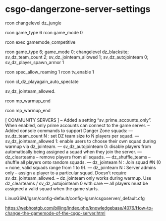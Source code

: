 # csgo-dangerzone-server-settings

rcon changelevel dz_jungle

rcon game_type 6
rcon game_mode 0

rcon exec gamemode_competitive

rcon game_type 6; game_mode 0; changelevel dz_blacksite; sv_dz_team_count 2; sv_dz_jointeam_allowed 1; sv_dz_autojointeam 0; sv_dz_player_spawn_armor 1

rcon spec_allow_roaming 1
rcon tv_enable 1

rcon cl_dz_playagain_auto_spectate 

 sv_dz_jointeam_allowed.
 
 rcon mp_warmup_end 
 
rcon mp_warmup_end
 
 
 [ COMMUNITY SERVERS ]
– Added a setting “sv_prime_accounts_only”. When enabled, only prime accounts can connect to the game server.
– Added console commands to support Danger Zone squads:
— sv_dz_team_count N : set DZ team size to N players per squad.
— sv_dz_jointeam_allowed 1: enable users to choose their own squad during warmup via dz_jointeam.
— sv_dz_autojointeam 0: disable players from automatically being assigned a squad when they join the server.
— dz_clearteams – remove players from all squads.
— dz_shuffle_teams – shuffle all players onto random squads.
— dz_jointeam N : Join squad #N (0 = none, valid squads range from 1 to 9).
— dz_jointeam N : Server admins only – assign a player to a particular squad. Doesn’t require sv_dz_jointeam_allowed.
– dz_jointeam only works during warmup. Use dz_clearteams / sv_dz_autojointeam 0 with care — all players must be assigned a valid squad when the game starts.


LinuxGSM/lgsm/config-default/config-lgsm/csgoserver/_default.cfg

https://webhostgb.com/billing/index.php/knowledgebase/4076/How-to-change-the-gamemode-of-the-csgo-server.html
